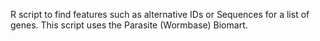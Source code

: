 R script to find features such as alternative IDs or Sequences for a list of genes. This script uses the Parasite (Wormbase) Biomart.

